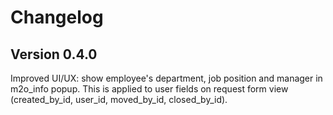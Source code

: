 # Changelog

## Version 0.4.0

Improved UI/UX: show employee's department, job position and manager in m2o_info popup.
This is applied to user fields on request form view (created_by_id, user_id, moved_by_id, closed_by_id).

